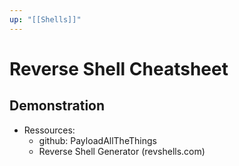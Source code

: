 ```yaml
---
up: "[[Shells]]"
---
```


# Reverse Shell Cheatsheet

## Demonstration

- Ressources:
	- github: PayloadAllTheThings
	- Reverse Shell Generator (revshells.com)
